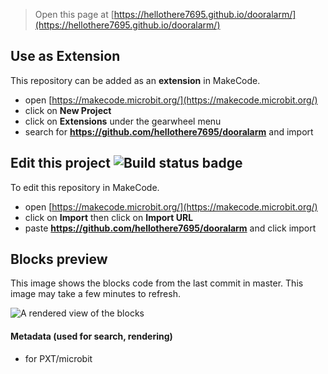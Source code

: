 
> Open this page at [https://hellothere7695.github.io/dooralarm/](https://hellothere7695.github.io/dooralarm/)

## Use as Extension

This repository can be added as an **extension** in MakeCode.

* open [https://makecode.microbit.org/](https://makecode.microbit.org/)
* click on **New Project**
* click on **Extensions** under the gearwheel menu
* search for **https://github.com/hellothere7695/dooralarm** and import

## Edit this project ![Build status badge](https://github.com/hellothere7695/dooralarm/workflows/MakeCode/badge.svg)

To edit this repository in MakeCode.

* open [https://makecode.microbit.org/](https://makecode.microbit.org/)
* click on **Import** then click on **Import URL**
* paste **https://github.com/hellothere7695/dooralarm** and click import

## Blocks preview

This image shows the blocks code from the last commit in master.
This image may take a few minutes to refresh.

![A rendered view of the blocks](https://github.com/hellothere7695/dooralarm/raw/master/.github/makecode/blocks.png)

#### Metadata (used for search, rendering)

* for PXT/microbit
<script src="https://makecode.com/gh-pages-embed.js"></script><script>makeCodeRender("{{ site.makecode.home_url }}", "{{ site.github.owner_name }}/{{ site.github.repository_name }}");</script>

